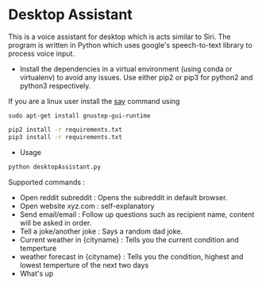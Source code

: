 # Desktop Assistant
This is a voice assistant for desktop which is acts similar to Siri. The program is written in Python which uses google's speech-to-text library to process voice input.

* Install the dependencies in a virtual environment (using conda or virtualenv) to avoid any issues. Use either pip2 or pip3 for python2 and python3 respectively.

If you are a linux user install the [say](https://askubuntu.com/questions/501910/how-to-text-to-speech-output-using-command-line) command using
```
sudo apt-get install gnustep-gui-runtime
```

```bash
pip2 install -r requirements.txt
pip3 install -r requirements.txt
```

* Usage

```bash
python desktopAssistant.py
````


Supported commands :
* Open reddit subreddit : Opens the subreddit in default browser.
* Open website xyz.com : self-explanatory
* Send email/email : Follow up questions such as recipient name, content will be asked in order.
* Tell a joke/another joke : Says a random dad joke.
* Current weather in {cityname} : Tells you the current condition and temperture
* weather forecast in {cityname} : Tells you the condition, highest and lowest temperture of the next two days
* What's up
